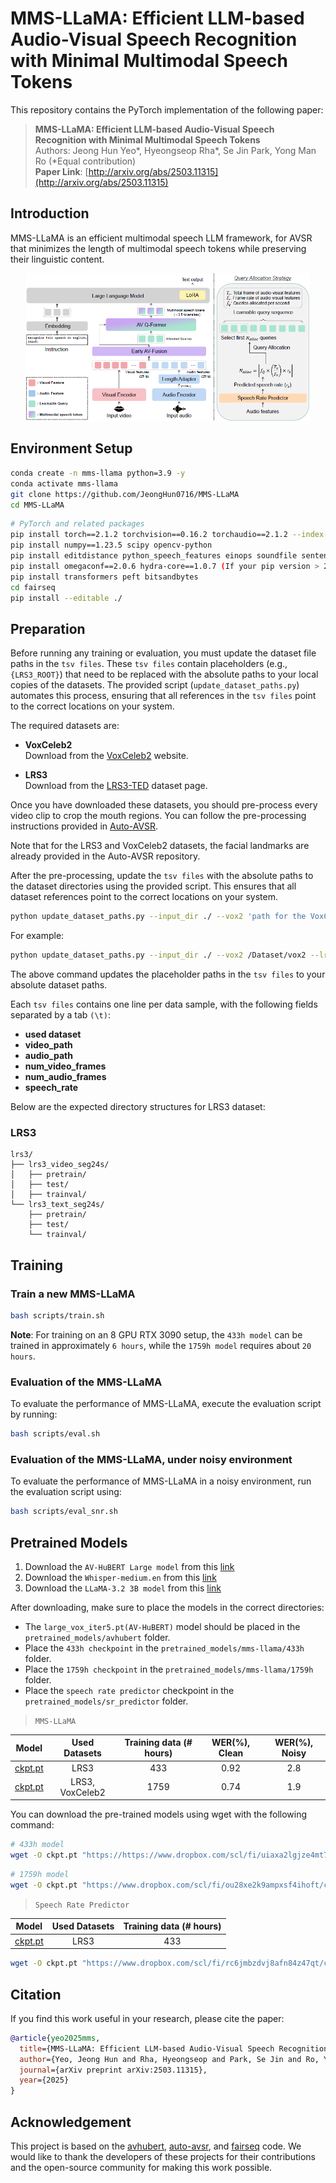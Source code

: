 # MMS-LLaMA: Efficient LLM-based Audio-Visual Speech Recognition with Minimal Multimodal Speech Tokens

This repository contains the PyTorch implementation of the following paper:
> **MMS-LLaMA: Efficient LLM-based Audio-Visual Speech Recognition with Minimal Multimodal Speech Tokens**<be>
><br>
> Authors: Jeong Hun Yeo*, Hyeongseop Rha*, Se Jin Park, Yong Man Ro (*Equal contribution)<br>
> **Paper Link**: [http://arxiv.org/abs/2503.11315](http://arxiv.org/abs/2503.11315)

## Introduction
MMS-LLaMA is an efficient multimodal speech LLM framework, for AVSR that minimizes the length of multimodal speech tokens while preserving their linguistic content.
<div align="center"><img width="90%" src="image.png?raw=true" /></div>



## Environment Setup
```bash
conda create -n mms-llama python=3.9 -y
conda activate mms-llama
git clone https://github.com/JeongHun0716/MMS-LLaMA
cd MMS-LLaMA
```
```bash
# PyTorch and related packages
pip install torch==2.1.2 torchvision==0.16.2 torchaudio==2.1.2 --index-url https://download.pytorch.org/whl/cu121
pip install numpy==1.23.5 scipy opencv-python
pip install editdistance python_speech_features einops soundfile sentencepiece tqdm tensorboard unidecode librosa
pip install omegaconf==2.0.6 hydra-core==1.0.7 (If your pip version > 24.1, please run "python3 -m pip install --upgrade pip==24.0")
pip install transformers peft bitsandbytes
cd fairseq
pip install --editable ./
```

## Preparation
Before running any training or evaluation, you must update the dataset file paths in the ```tsv files```. These ```tsv files``` contain placeholders (e.g., ```{LRS3_ROOT}```) that need to be replaced with the absolute paths to your local copies of the datasets. The provided script (```update_dataset_paths.py```) automates this process, ensuring that all references in the ```tsv files``` point to the correct locations on your system.

The required datasets are:

* **VoxCeleb2**  
  Download from the [VoxCeleb2](https://www.robots.ox.ac.uk/~vgg/data/voxceleb/vox2.html) website.

* **LRS3**  
  Download from the [LRS3-TED](https://mmai.io/datasets/lip_reading/) dataset page.

Once you have downloaded these datasets, you should pre-process every video clip to crop the mouth regions. You can follow the pre-processing instructions provided in [Auto-AVSR](https://github.com/mpc001/auto_avsr/tree/main/preparation).

Note that for the LRS3 and VoxCeleb2 datasets, the facial landmarks are already provided in the Auto-AVSR repository.

After the pre-processing, update the ```tsv files``` with the absolute paths to the dataset directories using the provided script. This ensures that all dataset references point to the correct locations on your system.


```bash
python update_dataset_paths.py --input_dir ./ --vox2 'path for the VoxCeleb2 dataset' --lrs3 'path for the LRS3 dataset' 
```

For example:
```bash
python update_dataset_paths.py --input_dir ./ --vox2 /Dataset/vox2 --lrs3 /Dataset/lrs3
```

The above command updates the placeholder paths in the ```tsv files``` to your absolute dataset paths.

Each ```tsv files``` contains one line per data sample, with the following fields separated by a tab ```(\t)```:

* **used dataset**
* **video_path**
* **audio_path**
* **num_video_frames**
* **num_audio_frames**    
* **speech_rate**

Below are the expected directory structures for LRS3 dataset:

### LRS3
```
lrs3/
├── lrs3_video_seg24s/              
│   ├── pretrain/
│   ├── test/
│   ├── trainval/            
└── lrs3_text_seg24s/
    ├── pretrain/
    ├── test/
    └── trainval/    
```


## Training
### Train a new MMS-LLaMA

```bash
bash scripts/train.sh
```

**Note**: For training on an 8 GPU RTX 3090 setup, the `433h model` can be trained in approximately `6 hours`, while the `1759h model` requires about `20 hours`.


### Evaluation of the MMS-LLaMA
To evaluate the performance of MMS-LLaMA, execute the evaluation script by running:

```bash
bash scripts/eval.sh
```

### Evaluation of the MMS-LLaMA, under noisy environment
To evaluate the performance of MMS-LLaMA in a noisy environment, run the evaluation script using:

```bash
bash scripts/eval_snr.sh
```


## Pretrained Models
1. Download the ```AV-HuBERT Large model``` from this [link](https://github.com/facebookresearch/av_hubert) 
2. Download the ```Whisper-medium.en``` from this [link](https://huggingface.co/openai/whisper-medium.en) 
3. Download the ```LLaMA-3.2 3B model``` from this [link](https://huggingface.co/meta-llama/Llama-3.2-3B)

After downloading, make sure to place the models in the correct directories:
- The `large_vox_iter5.pt(AV-HuBERT)` model should be placed in the `pretrained_models/avhubert` folder.
- Place the `433h checkpoint` in the `pretrained_models/mms-llama/433h` folder.
- Place the `1759h checkpoint` in the `pretrained_models/mms-llama/1759h` folder.
- Place the `speech rate predictor` checkpoint in the `pretrained_models/sr_predictor` folder.

> ```MMS-LLaMA```

| Model         | Used Datasets  | Training data (# hours)   | WER(\%), Clean  | WER(\%), Noisy | 
|--------------|:----------:|:------------------:|:------------------:|:------------------:|
| [ckpt.pt](https://www.dropbox.com/scl/fi/uiaxa2lgjze4mt7tdi5wu/checkpoint_best.pt?rlkey=o62sc6ann8xm3gpkyj4yk3rwe&st=s5q385op&dl=1) |       LRS3       |       433       |       0.92       |      2.8       |
| [ckpt.pt](https://www.dropbox.com/scl/fi/ou28xe2k9ampxsf4ihoft/checkpoint_best.pt?rlkey=a4q1qgigodhrgwqi9lgsalj7f&st=ga8z79vc&dl=1) |       LRS3, VoxCeleb2       |       1759       |       0.74       | 1.9   |

You can download the pre-trained models using wget with the following command:

```bash
# 433h model
wget -O ckpt.pt "https://https://www.dropbox.com/scl/fi/uiaxa2lgjze4mt7tdi5wu/checkpoint_best.pt?rlkey=o62sc6ann8xm3gpkyj4yk3rwe&st=s5q385op&dl=1"
```

```bash
# 1759h model
wget -O ckpt.pt "https://www.dropbox.com/scl/fi/ou28xe2k9ampxsf4ihoft/checkpoint_best.pt?rlkey=a4q1qgigodhrgwqi9lgsalj7f&st=ga8z79vc&dl=1"
```



> ```Speech Rate Predictor```

| Model         | Used Datasets  | Training data (# hours)   |
|--------------|:----------:|:------------------:|
| [ckpt.pt](https://www.dropbox.com/scl/fi/rc6jmbzdvj8afn84z47qt/checkpoint.pt?rlkey=aoa0ifkdydgm9gjmt2ljwpgrc&st=we9qoqtb&dl=1) |       LRS3       |       433       |

```bash
wget -O ckpt.pt "https://www.dropbox.com/scl/fi/rc6jmbzdvj8afn84z47qt/checkpoint.pt?rlkey=aoa0ifkdydgm9gjmt2ljwpgrc&st=we9qoqtb&dl=1"
```

## Citation
If you find this work useful in your research, please cite the paper:


```bibtex
@article{yeo2025mms,
  title={MMS-LLaMA: Efficient LLM-based Audio-Visual Speech Recognition with Minimal Multimodal Speech Tokens},
  author={Yeo, Jeong Hun and Rha, Hyeongseop and Park, Se Jin and Ro, Yong Man},
  journal={arXiv preprint arXiv:2503.11315},
  year={2025}
}
```


## Acknowledgement
This project is based on the [avhubert](https://github.com/facebookresearch/av_hubert), [auto-avsr](https://github.com/mpc001/auto_avsr), and [fairseq](https://github.com/facebookresearch/fairseq) code. We would like to thank the developers of these projects for their contributions and the open-source community for making this work possible.


